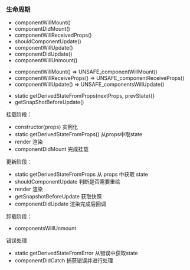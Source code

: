 ### 生命周期
- componentWillMount()
- componentDidMount()
- componentWillReceivedProps()
- shouldComponentUpdate()
- componentWillUpdate()
- componentDidUpdate()
- componentWillUnmount()

<!-- 16.3更新 -->
<!-- 为了更好的支持异步渲染，解决生命周期滥用可能导致的问题 -->
- componentWillMount() => UNSAFE_componentWillMount()
- componentWillReceiveProps() => UNSAFE_componentReceiveProps()
- componentWillUpdate() => UNSAFE_componentsWillUpdate()
<!-- 新的生命周期 -->
- static getDerivedStateFromProps(nextProps, prevState){}
- getSnapShotBeforeUpdate()

<!-- 16.8 -->
挂载阶段：
- constructor(props) 实例化
- static getDerivedStateFromProps() 从props中取state
- render 渲染
- componentDidMount 完成挂载

更新阶段：
- static getDerivedStateFromProps 从 props 中获取 state
- shouldComponentUpdate 判断是否需要重绘
- render 渲染
- getSnapshotBeforeUpdate 获取快照
- componentDidUpdate 渲染完成后回调

卸载阶段：
- componentsWillUnmount

错误处理
- static getDerivedStateFromError 从错误中获取state
- componentDidCatch 捕获错误并进行处理


